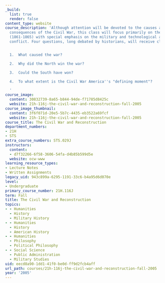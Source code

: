 ```yaml
---
_build:
  list: true
  render: false
content_type: website
course_description: 'Although attention will be devoted to the causes and long-term
  consequences of the Civil War, this class will focus primarily on the war years
  (1861-1865) with special emphasis on the military and technological aspects of the
  conflict. Four questions, long debated by historians, will receive close scrutiny:


  1.  What caused the war?

  2.  Why did the North win the war?

  3.  Could the South have won?

  4.  To what extent is the Civil War America''s "defining moment"?

  '
course_image:
  content: 30832739-8a65-b844-94de-f71785d8425c
  website: 21h-116j-the-civil-war-and-reconstruction-fall-2005
course_image_thumbnail:
  content: 3f6f071d-20e5-5b7c-4435-eb3522a69fcf
  website: 21h-116j-the-civil-war-and-reconstruction-fall-2005
course_title: The Civil War and Reconstruction
department_numbers:
- 21H
- STS
extra_course_numbers: STS.029J
instructors:
  content:
  - d7f32266-6f58-3606-54fa-d4b85b599d5e
  website: ocw-www
learning_resource_types:
- Lecture Notes
- Written Assignments
legacy_uid: 943c899a-6295-1191-33c6-b4a95d6d070e
level:
- Undergraduate
primary_course_number: 21H.116J
term: Fall
title: The Civil War and Reconstruction
topics:
- - Humanities
  - History
  - Military History
- - Humanities
  - History
  - American History
- - Humanities
  - Philosophy
  - Political Philosophy
- - Social Science
  - Public Administration
  - Military Studies
uid: eecd8a90-1dd1-41f0-be0d-ff9d2fcb4aff
url_path: courses/21h-116j-the-civil-war-and-reconstruction-fall-2005
year: '2005'
---
```

